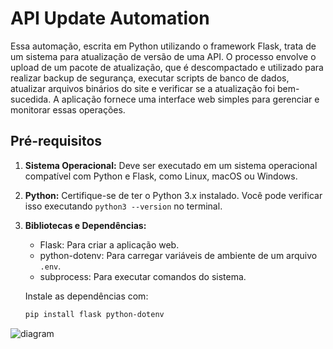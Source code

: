 # API Update Automation

Essa automação, escrita em Python utilizando o framework Flask, trata de um sistema para atualização de versão de uma API. O processo envolve o upload de um pacote de atualização, que é descompactado e utilizado para realizar backup de segurança, executar scripts de banco de dados, atualizar arquivos binários do site e verificar se a atualização foi bem-sucedida. A aplicação fornece uma interface web simples para gerenciar e monitorar essas operações.

## Pré-requisitos

1. **Sistema Operacional:** Deve ser executado em um sistema operacional compatível com Python e Flask, como Linux, macOS ou Windows.

2. **Python:** Certifique-se de ter o Python 3.x instalado. Você pode verificar isso executando `python3 --version` no terminal.

3. **Bibliotecas e Dependências:**
   - Flask: Para criar a aplicação web.
   - python-dotenv: Para carregar variáveis de ambiente de um arquivo `.env`.
   - subprocess: Para executar comandos do sistema.

   Instale as dependências com:
   ```sh
   pip install flask python-dotenv

![diagram](./img/diagram.png)

